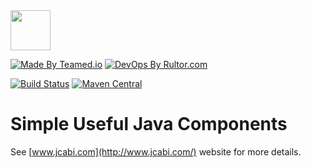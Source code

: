 <img src="http://img.jcabi.com/logo-square.png" width="64px" height="64px" />

[![Made By Teamed.io](http://img.teamed.io/btn.svg)](http://www.teamed.io)
[![DevOps By Rultor.com](http://www.rultor.com/b/jcabi/jcabi)](http://www.rultor.com/p/jcabi/jcabi)

[![Build Status](https://travis-ci.org/jcabi/jcabi.svg?branch=master)](https://travis-ci.org/jcabi/jcabi)
[![Maven Central](https://maven-badges.herokuapp.com/maven-central/com.jcabi/jcabi/badge.svg)](https://maven-badges.herokuapp.com/maven-central/com.jcabi/jcabi)

Simple Useful Java Components
=====

See [www.jcabi.com](http://www.jcabi.com/) website for more details.

